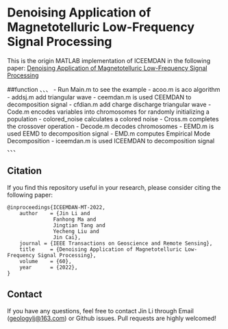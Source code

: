 # Denoising Application of Magnetotelluric Low-Frequency Signal Processing
This is the origin MATLAB implementation of ICEEMDAN in the following paper:
[Denoising Application of Magnetotelluric Low-Frequency Signal Processing](https://ieeexplore.ieee.org/abstract/document/9904938)

##function
、、、
	- Run Main.m to see the example
	- acoo.m is aco algorithm
	- addsj.m add triangular wave
	- ceemdan.m is used CEEMDAN to decomposition signal
	- cfdian.m add charge discharge triangular wave
	- Code.m encodes variables into chromosomes for randomly initializing a population
	- colored_noise calculates a colored noise
	- Cross.m completes the crossover operation
	- Decode.m decodes chromosomes
	- EEMD.m is used EEMD to decomposition signal
	- EMD.m computes Empirical Mode Decomposition
	- iceemdan.m is used ICEEMDAN to decomposition signal
、、、

	
## <span id="citelink">Citation</span>
If you find this repository useful in your research, please consider citing the following paper:

```
@inproceedings{ICEEMDAN-MT-2022,
    author    = {Jin Li and
               Fanhong Ma and
               Jingtian Tang and
               Yecheng Liu and
               Jin Cai},
	journal = {IEEE Transactions on Geoscience and Remote Sensing},
	title     = {Denoising Application of Magnetotelluric Low-Frequency Signal Processing},
    volume    = {60},
    year      = {2022},
}
```
## Contact
If you have any questions, feel free to contact Jin Li through Email (geologylj@163.com) or Github issues. Pull requests are highly welcomed!
